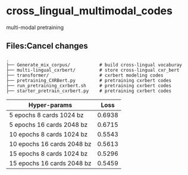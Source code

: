 # cross_lingual_multimodal_codes
multi-modal pretraining
## Files:Cancel changes
    .
    ├── Generate_mix_corpus/           # build cross-lingual vocaburay
    ├── multi-lingual_cxrbert/         # store cross-lingual cxr_bert
    ├── transformer/                   # cxrbert modeling codes
    ├── pretraining_CXRBert.py         # pretraining cxrbert codes
    ├── run_pretraining_cxrbert.sh     # pretraining cxrbert codes
    ├── starter_pretrain_cxrbert.py    # pretraining cxrbert codes

| Hyper-params | Loss | 
| ----- | ----- |
| 5 epochs 8 cards 1024 bz    | 0.6938 | 
| 5 epochs 16 cards 2048 bz   | 0.6715 | 
| 10 epochs 8 cards 1024 bz   | 0.5543 |
| 10 epochs 16 cards 2048 bz  | 0.5613 | 
| 15 epochs 8 cards 1024 bz   | 0.5296 | 
| 15 epochs 16 cards 2048 bz  | 0.5459 |
